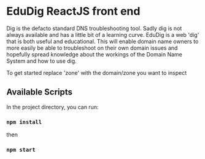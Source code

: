 # EduDig ReactJS front end
Dig is the defacto standard DNS troubleshooting tool. Sadly dig is not always available and has a little bit of a learning curve. EduDig is a web 'dig' that is both useful and educational. This will enable domain name owners to more easily be able to troubleshoot on their own domain issues and hopefully spread knowledge about the workings of the Domain Name System and how to use dig.

To get started replace 'zone' with the domain/zone you want to inspect

## Available Scripts

In the project directory, you can run:

### `npm install`
then
### `npm start`
